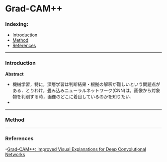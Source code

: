 # Grad-CAM++

### Indexing:
  - [Introduction](#Introduction)
  - [Method](#Method)
  - [References](#References)

---
### Introduction
**Abstract**
- 機械学習，特に，深層学習は判断結果・根拠の解釈が難しいという問題点がある．とりわけ，畳み込みニューラルネットワーク(CNN)は，画像から対象物を判別する時，画像のどこに着目しているのかを知りたい．
- 
---
### Method

---
### References
-[Grad-CAM++: Improved Visual Explanations for Deep Convolutional Networks](https://arxiv.org/pdf/1710.11063.pdf)
